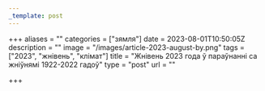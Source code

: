 ```yaml
---
_template: post
---
```




+++
aliases = ""
categories = ["зямля"]
date = 2023-08-01T10:50:05Z
description = ""
image = "/images/article-2023-august-by.png"
tags = ["2023", "жнівень", "клiмат"]
title = "Жнівень 2023 года ў параўнанні са жніўнямі 1922-2022 гадоў"
type = "post"
url = ""

+++
